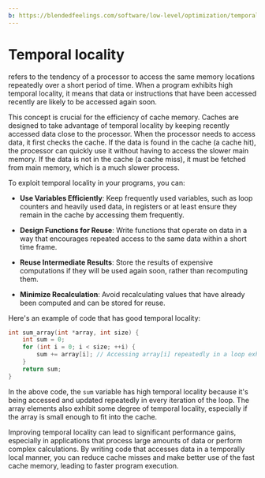 ```yaml
---
b: https://blendedfeelings.com/software/low-level/optimization/temporal-locality.md
---
```


# Temporal locality 
refers to the tendency of a processor to access the same memory locations repeatedly over a short period of time. When a program exhibits high temporal locality, it means that data or instructions that have been accessed recently are likely to be accessed again soon.

This concept is crucial for the efficiency of cache memory. Caches are designed to take advantage of temporal locality by keeping recently accessed data close to the processor. When the processor needs to access data, it first checks the cache. If the data is found in the cache (a cache hit), the processor can quickly use it without having to access the slower main memory. If the data is not in the cache (a cache miss), it must be fetched from main memory, which is a much slower process.

To exploit temporal locality in your programs, you can:

- **Use Variables Efficiently**: Keep frequently used variables, such as loop counters and heavily used data, in registers or at least ensure they remain in the cache by accessing them frequently.

- **Design Functions for Reuse**: Write functions that operate on data in a way that encourages repeated access to the same data within a short time frame.

- **Reuse Intermediate Results**: Store the results of expensive computations if they will be used again soon, rather than recomputing them.

- **Minimize Recalculation**: Avoid recalculating values that have already been computed and can be stored for reuse.

Here's an example of code that has good temporal locality:

```c
int sum_array(int *array, int size) {
    int sum = 0;
    for (int i = 0; i < size; ++i) {
        sum += array[i]; // Accessing array[i] repeatedly in a loop exhibits temporal locality
    }
    return sum;
}
```

In the above code, the `sum` variable has high temporal locality because it's being accessed and updated repeatedly in every iteration of the loop. The array elements also exhibit some degree of temporal locality, especially if the array is small enough to fit into the cache.

Improving temporal locality can lead to significant performance gains, especially in applications that process large amounts of data or perform complex calculations. By writing code that accesses data in a temporally local manner, you can reduce cache misses and make better use of the fast cache memory, leading to faster program execution.